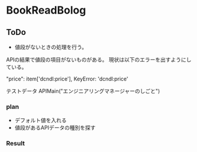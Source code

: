 # BookReadBolog

## ToDo

- 値段がないときの処理を行う。

APIの結果で値段の項目がないものがある。
現状は以下のエラーを出すようにしている。

"price": item['dcndl:price'],
KeyError: 'dcndl:price'

テストデータ
APIMain("エンジニアリングマネージャーのしごと")
### plan

- デフォルト値を入れる
- 値段があるAPIデータの種別を探す

### Result


